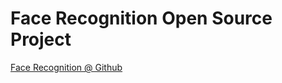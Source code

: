 # Face Recognition Open Source Project

[Face Recognition @ Github](https://github.com/ageitgey/face_recognition)

